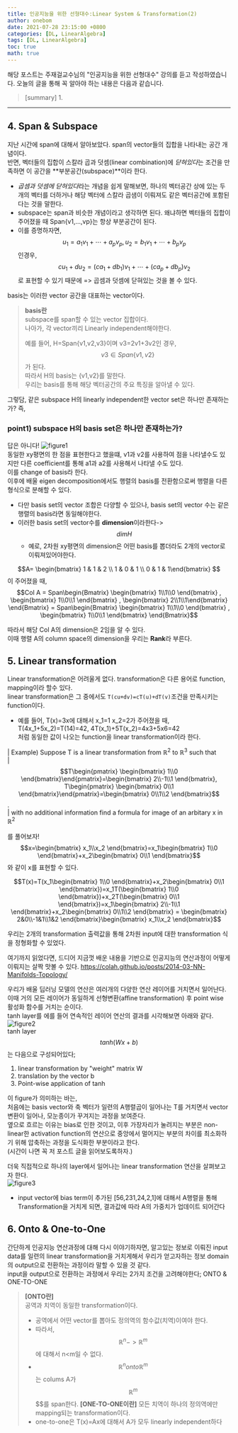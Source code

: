 ```yaml
---
title: 인공지능을 위한 선형대수:Linear System & Transformation(2)
author: onebom
date: 2021-07-28 23:15:00 +0800
categories: [DL, LinearAlgebra]
tags: [DL, LinearAlgebra]
toc: true
math: true
---
```


해당 포스트는 주재걸교수님의 "인공지능을 위한 선형대수" 강의를 듣고 작성하였습니다.
오늘의 글을 통해 꼭 알아야 하는 내용은 다음과 같습니다.
> [summary]
> 1.

---

## 4. Span & Subspace
지난 시간에 span에 대해서 알아보았다. span의 vector들의 집합을 나타내는 공간 개념이다.    
반면, 벡터들의 집합이 스칼라 곱과 덧셈(linear combination)에 *닫혀있다*는 조건을 만족하면 이 공간을 **부분공간(subspace)**이라 한다.
- *곱셈과 덧셈에 닫혀있다*라는 개념을 쉽게 말해보면, 하나의 벡터공간 상에 있는 두개의 벡터를 더하거나 해당 벡터에 스칼라 곱샘이 이뤄져도 같은 벡터공간에 포함된다는 것을 말한다.
- subspace는 span과 비슷한 개념이라고 생각하면 된다. 왜냐하면 벡터들의 집합이 주어졌을 때 Span{v1,...,vp}는 항상 부분공간이 된다.
- 이를 증명하자면,    
  $$u_1= a_1v_1+\cdots+a_pv_p , u_2= b_1v_1+\cdots+b_pv_p$$ 인경우,   
  $$cu_1+du_2= (ca_1+db_1)v_1+\cdots+(ca_p+db_p)v_2$$로 표현할 수 있기 때문에 => 곱셈과 덧셈에 닫혀있는 것을 볼 수 있다.

basis는 이러한 vector 공간을 대표하는 vector이다.
> **basis란**   
> subspace를 span할 수 있는 vector 집합이다.    
> 나아가, 각 vector끼리 Linearly independent해야한다.
>
> 예를 들어, H=Span{v1,v2,v3}이며 v3=2v1+3v2인 경우, $$v3 \in Span\{v1,v2\}$$가 된다.    
> 따라서 H의 basis는 {v1,v2}를 말한다.    
> 우리는 basis를 통해 해당 벡터공간의 주요 특징을 알아낼 수 있다.   

그렇담, 같은 subspace H의 linearly independent한 vector set은 하나만 존재하는가? 즉,
### point1) subspace H의 basis set은 하나만 존재하는가?
답은 아니다!
![figure1](/assets/img/posts/LinearAlgebra2/figure1.png)   
동일한 xy평면의 한 점을 표현한다고 했을떄, v1과 v2를 사용하여 점을 나타낼수도 있지만 다른 coefficient를 통해 a1과 a2를 사용해서 나타낼 수도 있다.   
이를 change of basis라 한다.      
이후에 배울 eigen decomposition에서도 행렬의 basis를 전환함으로써 행렬을 다른 형식으로 분해할 수 있다.    
- 다만 basis set의 vector 조합은 다양할 수 있으나, basis set의 vector 수는 같은 행렬의 basis라면 동일해야한다.
- 이러한 basis set의 vector수를 **dimension**이라한다-> $$dim H$$
  - 예로, 2차원 xy평면의 dimension은 어떤 basis를 뽑더라도 2개의 vector로 이뤄져있어야한다. 

$$A= \begin{bmatrix} 1 & 1 & 2 \\ 1 & 0 & 1 \\ 0 & 1 & 1\end{bmatrix} $$이 주어졌을 때, 
$$Col A = Span\begin{Bmatrix} \begin{bmatrix} 1\\1\\0 \end{bmatrix} , \begin{bmatrix} 1\\0\\1 \end{bmatrix} , \begin{bmatrix} 2\\1\\1\end{bmatrix} \end{Bmatrix} =  Span\begin{Bmatrix} \begin{bmatrix} 1\\1\\0 \end{bmatrix} , \begin{bmatrix} 1\\0\\1 \end{bmatrix} \end{Bmatrix}$$   

따라서 해당 Col A의 dimension은 2임을 알 수 있다.   
이때 행렬 A의 column space의 dimension을 우리는 **Rank**라 부른다.


## 5. Linear transformation
Linear transformation은 어려울게 없다. transformation은 다른 용어로 function, mapping이라 할수 있다.    
linear transformation은 그 중에서도 `T(cu+dv)=cT(u)+dT(v)`조건을 만족시키는 function이다.    
- 예를 들어, T(x)=3x에 대해서 x_1=1 x_2=2가 주어졌을 때,   
  T(4x_1+5x_2)=T(14)=42, 4T(x_1)+5T(x_2)=4x3+5x6=42    
  처럼 동일한 값이 나오는 function을 linear transformation이라 한다.

| Example) Suppose T is a linear transformation from $\mathbb{R}^2$ to $\mathbb{R}^3$ such that   
| $$T\begin{pmatrix} \begin{bmatrix} 1\\0 \end{bmatrix}\end{pmatrix}=\begin{bmatrix} 2\\-1\\1 \end{bmatrix}, T\begin{pmatrix} \begin{bmatrix} 0\\1 \end{bmatrix}\end{pmatrix}=\begin{bmatrix} 0\\1\\2 \end{bmatrix}$$.   
| with no additional information find a formula for image of an arbitary x in $\mathbb{R}^2$ 
   
를 풀어보자!   
$$x=\begin{bmatrix} x_1\\x_2 \end{bmatrix}=x_1\begin{bmatrix} 1\\0 \end{bmatrix}+x_2\begin{bmatrix} 0\\1 \end{bmatrix}$$와 같이 x를 표현할 수 있다.

$$T(x)=T(x_1\begin{bmatrix} 1\\0 \end{bmatrix}+x_2\begin{bmatrix} 0\\1 \end{bmatrix})=x_1T(\begin{bmatrix} 1\\0 \end{bmatrix})+x_2T(\begin{bmatrix} 0\\1 \end{bmatrix})=x_1\begin{bmatrix} 2\\-1\\1 \end{bmatrix}+x_2\begin{bmatrix} 0\\1\\2 \end{bmatrix} = \begin{bmatrix} 2&0\\-1&1\\1&2 \end{bmatrix}\begin{bmatrix} x_1\\x_2 \end{bmatrix}$$

우리는 2개의 transformation 출력값을 통해 2차원 input에 대한 transformation 식을 정형화할 수 있었다.    

여기까지 읽었다면, 드디어 지금껏 배운 내용을 기반으로 인공지능의 연산과정이 어떻게 이뤄지는 살짝 맛볼 수 있다. https://colah.github.io/posts/2014-03-NN-Manifolds-Topology/   
 
우리가 배울 딥러닝 모델의 연산은 여러개의 다양한 연산 레이어를 거치면서 일어난다. 이때 거의 모든 레이어가 동일하게 선형변환(affine transformation) 후 point wise 활성화 함수를 거치는 순이다.    
tanh layer를 에를 들어 연속적인 레이어 연산의 결과를 시각해보면 아래와 같다.   
![figure2](/assets/img/posts/LinearAlgebra2/figure2.gif)  
tanh layer $$tanh(Wx+b)$$는 다음으로 구성되어있다;
1. linear transformation by "weight" matrix W
2. translation by the vector b
3. Point-wise application of tanh 

이 figure가 의미하는 바는,   
처음에는 basis vector와 축 벡터가 일련의 A행렬곱이 일어나는 T를 거치면서 vector 변환이 일어나, 모눈종이가 꾸겨지는 과정을 보여준다.   
옆으로 흐르는 이유는 bias로 인한 것이고, 이후 가장자리가 눌려지는 부분은 non-linear한 activation function의 연산으로 중앙에서 멀어지는 부분의 차이를 최소화하기 위해 압축하는 과정을 도식화한 부분이라고 한다.    
(시간이 나면 꼭 저 포스트 글을 읽어보도록하자.)

더욱 직접적으로 하나의 layer에서 일어나는 linear transformation 연산을 살펴보고자 한다.    
![figure3](/assets/img/posts/LinearAlgebra2/figure3.png) 
- input vector에 bias term이 추가된 [56,231,24,2,1]에 대해서 A행렬을 통해 Transformation을 거치게 되면, 결과값에 따라 A의 가중치가 업데이트 되어간다

## 6. Onto & One-to-One
간단하게 인공지능 연산과정에 대해 다시 이야기하자면, 알고있는 정보로 이뤄진 input data를 일련의 linear transformation을 거치게해서 우리가 얻고자하는 정보 domain의 output으로 전환하는 과정이라 말할 수 있을 것 같다.   
input을 output으로 전환하는 과정에서 우리는 2가지 조건을 고려해야한다; ONTO & ONE-TO-ONE
>**[ONTO란]**   
> 공역과 치역이 동일한 transformation이다.   
> - 공역에서 어떤 vector를 뽑아도 정의역의 함수값(치역)이여야 한다.
> - 따라서, $$\mathbb{R}^n -> \mathbb{R}^m$$에 대해서 n<m일 수 없다.
> - $$\mathbb{R}^n onto \mathbb{R}^m$$는 colums A가 $$\mathbb{R}^m$$$$를 span한다.
>**[ONE-TO-ONE이란]**
>모든 치역이 하나의 정의역에만 mapping되는 transformation이다.   
> - one-to-one은 T(x)=Ax에 대해서 A가 모두 linearly independent하다
